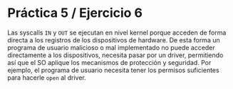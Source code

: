 # Práctica 5 / Ejercicio 6

Las syscalls `IN` y `OUT` se ejecutan en nivel kernel porque acceden de forma directa a los registros de los dispositivos de hardware. De esta forma un programa de usuario malicioso o mal implementado no puede acceder directamente a los dispositivos, necesita pasar por un driver, permitiendo así que el SO aplique los mecanismos de protección y seguridad. Por ejemplo, el programa de usuario necesita tener los permisos suficientes para hacerle `open` al driver.
